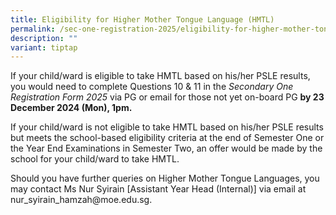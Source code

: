 ```yaml
---
title: Eligibility for Higher Mother Tongue Language (HMTL)
permalink: /sec-one-registration-2025/eligibility-for-higher-mother-tongue-language-html/
description: ""
variant: tiptap
---
```

<p>If your child/ward is eligible to take HMTL based on his/her PSLE results,
you would need to complete Questions 10 &amp; 11 in the <em>Secondary One Registration Form 2025 </em>via
PG or email for those not yet on-board PG <strong>by 23 December 2024 (Mon), 1pm.</strong>
</p>
<p></p>
<p>If your child/ward is not eligible to take HMTL based on his/her PSLE
results but meets the school-based eligibility criteria at the end of Semester
One or the Year End Examinations in Semester Two, an offer would be made
by the school for your child/ward to take HMTL.</p>
<p></p>
<p>Should you have further queries on Higher Mother Tongue Languages, you
may contact Ms Nur Syirain [Assistant Year Head (Internal)] via email at
nur_syirain_hamzah@moe.edu.sg.</p>
<p></p>